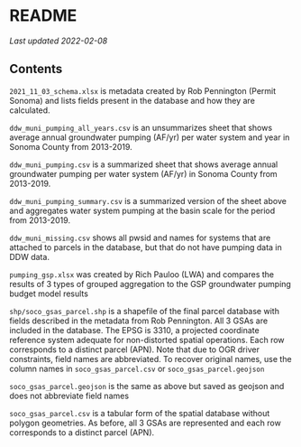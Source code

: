 # README

_Last updated 2022-02-08_  

## Contents

`2021_11_03_schema.xlsx` is metadata created by Rob Pennington (Permit Sonoma) and lists fields present in the database and how they are calculated.  

`ddw_muni_pumping_all_years.csv` is an unsummarizes sheet that shows average annual groundwater pumping (AF/yr) per water system and year in Sonoma County from 2013-2019.  

`ddw_muni_pumping.csv` is a summarized sheet that shows average annual groundwater pumping per water system (AF/yr) in Sonoma County from 2013-2019.  

`ddw_muni_pumping_summary.csv` is a summarized version of the sheet above and aggregates water system pumping at the basin scale for the period from 2013-2019. 

`ddw_muni_missing.csv` shows all pwsid and names for systems that are attached to parcels in the database, but that do not have pumping data in DDW data. 

`pumping_gsp.xlsx` was created by Rich Pauloo (LWA) and compares the results of 3 types of grouped aggregation to the GSP groundwater pumping budget model results  

`shp/soco_gsas_parcel.shp` is a shapefile of the final parcel database with fields described in the metadata from Rob Pennington. All 3 GSAs are included in the database. The EPSG is 3310, a projected coordinate reference system adequate for non-distorted spatial operations. Each row corresponds to a distinct parcel (APN). Note that due to OGR driver constraints, field names are abbreviated. To recover original names, use the column names in `soco_gsas_parcel.csv` or `soco_gsas_parcel.geojson`  

`soco_gsas_parcel.geojson` is the same as above but saved as geojson and does not abbreviate field names  

`soco_gsas_parcel.csv` is a tabular form of the spatial database without polygon geometries. As before, all 3 GSAs are represented and each row corresponds to a distinct parcel (APN).  

